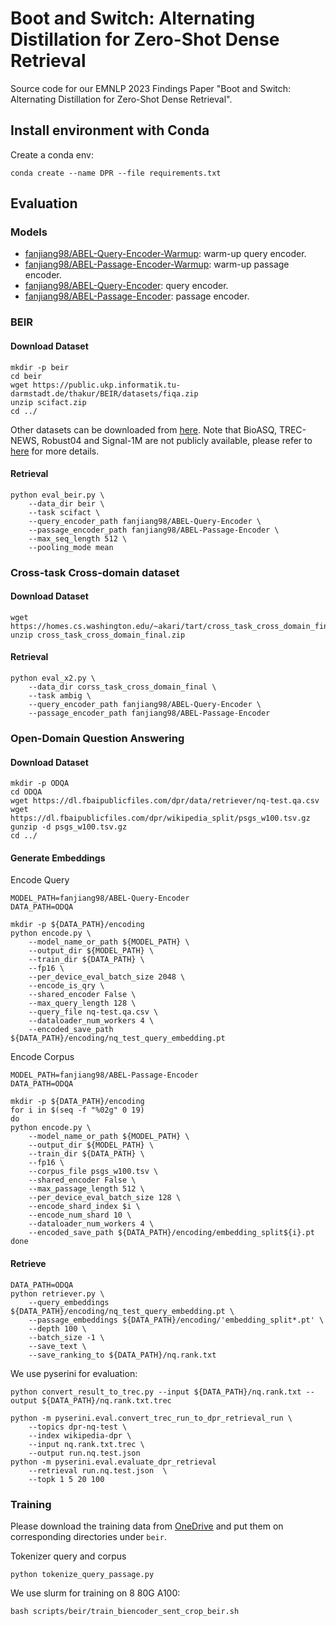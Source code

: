 # Boot and Switch: Alternating Distillation for Zero-Shot Dense Retrieval
Source code for our EMNLP 2023 Findings Paper "Boot and Switch: Alternating Distillation for Zero-Shot Dense Retrieval".

## Install environment with Conda
Create a conda env:
```shell
conda create --name DPR --file requirements.txt
```

## Evaluation
### Models
- [fanjiang98/ABEL-Query-Encoder-Warmup](https://huggingface.co/fanjiang98/ABEL-Query-Encoder-Warmup): warm-up query encoder.
- [fanjiang98/ABEL-Passage-Encoder-Warmup](https://huggingface.co/fanjiang98/ABEL-Passage-Encoder-Warmup): warm-up passage encoder.
- [fanjiang98/ABEL-Query-Encoder](https://huggingface.co/fanjiang98/ABEL-Query-Encoder): query encoder.
- [fanjiang98/ABEL-Passage-Encoder](https://huggingface.co/fanjiang98/ABEL-Passage-Encoder): passage encoder.
### BEIR
#### Download Dataset
```shell
mkdir -p beir
cd beir
wget https://public.ukp.informatik.tu-darmstadt.de/thakur/BEIR/datasets/fiqa.zip
unzip scifact.zip
cd ../
```
Other datasets can be downloaded from [here](https://public.ukp.informatik.tu-darmstadt.de/thakur/BEIR/datasets/). Note that BioASQ, TREC-NEWS, Robust04 and Signal-1M are not publicly available, please refer to [here](https://github.com/beir-cellar/beir/wiki/Datasets-available) for more details.

#### Retrieval
```shell
python eval_beir.py \
    --data_dir beir \ 
    --task scifact \
    --query_encoder_path fanjiang98/ABEL-Query-Encoder \
    --passage_encoder_path fanjiang98/ABEL-Passage-Encoder \
    --max_seq_length 512 \
    --pooling_mode mean
```
### Cross-task Cross-domain dataset
#### Download Dataset
```shell
wget https://homes.cs.washington.edu/~akari/tart/cross_task_cross_domain_final.zip
unzip cross_task_cross_domain_final.zip
```
#### Retrieval
```shell
python eval_x2.py \
    --data_dir corss_task_cross_domain_final \
    --task ambig \
    --query_encoder_path fanjiang98/ABEL-Query-Encoder \
    --passage_encoder_path fanjiang98/ABEL-Passage-Encoder
```

### Open-Domain Question Answering
#### Download Dataset
```shell
mkdir -p ODQA
cd ODQA
wget https://dl.fbaipublicfiles.com/dpr/data/retriever/nq-test.qa.csv
wget https://dl.fbaipublicfiles.com/dpr/wikipedia_split/psgs_w100.tsv.gz
gunzip -d psgs_w100.tsv.gz
cd ../
```

#### Generate Embeddings
Encode Query
```shell
MODEL_PATH=fanjiang98/ABEL-Query-Encoder
DATA_PATH=ODQA

mkdir -p ${DATA_PATH}/encoding
python encode.py \
    --model_name_or_path ${MODEL_PATH} \
    --output_dir ${MODEL_PATH} \
    --train_dir ${DATA_PATH} \
    --fp16 \
    --per_device_eval_batch_size 2048 \
    --encode_is_qry \
    --shared_encoder False \
    --max_query_length 128 \
    --query_file nq-test.qa.csv \
    --dataloader_num_workers 4 \
    --encoded_save_path ${DATA_PATH}/encoding/nq_test_query_embedding.pt
```
Encode Corpus
```shell
MODEL_PATH=fanjiang98/ABEL-Passage-Encoder
DATA_PATH=ODQA

mkdir -p ${DATA_PATH}/encoding
for i in $(seq -f "%02g" 0 19)
do
python encode.py \
    --model_name_or_path ${MODEL_PATH} \
    --output_dir ${MODEL_PATH} \
    --train_dir ${DATA_PATH} \
    --fp16 \
    --corpus_file psgs_w100.tsv \
    --shared_encoder False \
    --max_passage_length 512 \
    --per_device_eval_batch_size 128 \
    --encode_shard_index $i \
    --encode_num_shard 10 \
    --dataloader_num_workers 4 \
    --encoded_save_path ${DATA_PATH}/encoding/embedding_split${i}.pt
done
```
#### Retrieve
```shell
DATA_PATH=ODQA
python retriever.py \
    --query_embeddings ${DATA_PATH}/encoding/nq_test_query_embedding.pt \
    --passage_embeddings ${DATA_PATH}/encoding/'embedding_split*.pt' \
    --depth 100 \
    --batch_size -1 \
    --save_text \
    --save_ranking_to ${DATA_PATH}/nq.rank.txt
```
We use pyserini for evaluation:
```shell
python convert_result_to_trec.py --input ${DATA_PATH}/nq.rank.txt --output ${DATA_PATH}/nq.rank.txt.trec

python -m pyserini.eval.convert_trec_run_to_dpr_retrieval_run \
    --topics dpr-nq-test \
    --index wikipedia-dpr \
    --input nq.rank.txt.trec \
    --output run.nq.test.json
python -m pyserini.eval.evaluate_dpr_retrieval 
    --retrieval run.nq.test.json  \
    --topk 1 5 20 100
```

### Training
Please download the training data from [OneDrive](https://unimelbcloud-my.sharepoint.com/:f:/g/personal/jifj_student_unimelb_edu_au/El06TA1UpUlJpa2VN7VlvYkBVz-YbRv3-2SyMSBQwXfrTQ?e=bPav3Q) and put them on corresponding directories under `beir`.

Tokenizer query and corpus
```shell
python tokenize_query_passage.py
```
We use slurm for training on 8 80G A100:
```shell
bash scripts/beir/train_biencoder_sent_crop_beir.sh
```

